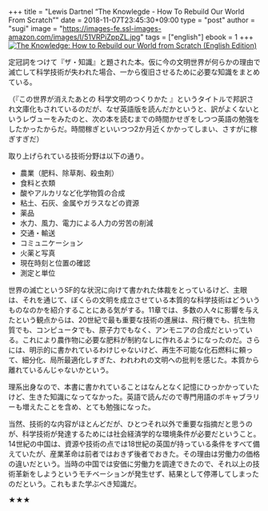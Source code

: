 +++
title = "Lewis Dartnel “The Knowlegde - How To Rebuild Our World From Scratch”"
date = 2018-11-07T23:45:30+09:00
type = "post"
author = "sugi"
image = "https://images-fe.ssl-images-amazon.com/images/I/51VRPiZppZL.jpg"
tags = ["english"]
ebook = 1
+++
<a href="http://www.amazon.co.jp/exec/obidos/ASIN/B00H4EM594/chezsugi-22/ref=nosim/" name="amazletlink" target="_blank"><img src="https://images-fe.ssl-images-amazon.com/images/I/51VRPiZppZL.jpg" alt="The Knowledge: How to Rebuild our World from Scratch (English Edition)" class="alignleft" style="border: none;" /></a>

定冠詞をつけて『ザ・知識』と題された本。仮に今の文明世界が何らかの理由で滅亡して科学技術が失われた場合、一から復旧させるために必要な知識をまとめている。

（『この世界が消えたあとの 科学文明のつくりかた 』というタイトルで邦訳され文庫化もされているのだが、なぜ英語版を読んだかというと、訳がよくないというレヴューをみたのと、次の本を読むまでの時間かせぎをしつつ英語の勉強をしたかったからだ。時間稼ぎといいつつ2か月近くかかってしまい、さすがに稼ぎすぎだ）

取り上げられている技術分野は以下の通り。

- 農業（肥料、除草剤、殺虫剤）
- 食料と衣類
- 酸やアルカリなど化学物質の合成
- 粘土、石灰、金属やガラスなどの資源
- 薬品
- 水力、風力、電力による人力の労苦の削減
- 交通・輸送
- コミュニケーション
- 火薬と写真
- 現在時刻と位置の確認
- 測定と単位

世界の滅亡というSF的な状況に向けて書かれた体裁をとっているけど、主眼は、それを通じて、ぼくらの文明を成立させている本質的な科学技術はどういうものなのかを紹介することにある気がする。11章では、多数の人々に影響を与えたという観点からは、20世紀で最も重要な技術の進展は、飛行機でも、抗生物質でも、コンピュータでも、原子力でもなく、アンモニアの合成だといっている。これにより農作物に必要な肥料が制約なしに作れるようになったのだ。さらには、明示的に書かれているわけじゃないけど、再生不可能な化石燃料に頼って、細分化、局所最適化しすぎた、われわれの文明への批判を感じた。本質から離れているんじゃないかという。

理系出身なので、本書に書かれていることはなんとなく記憶にひっかかっていたけど、生きた知識になってなかった。英語で読んだので専門用語のボキャブラリーも増えたことを含め、とても勉強になった。

当然、技術的な内容がほとんどだが、ひとつそれ以外で重要な指摘だと思うのが、科学技術が発達するためには社会経済学的な環境条件が必要だということ。14世紀の中国は、資源や技術の点では18世紀の英国が持っている条件をすべて備えていたが、産業革命は前者ではおきず後者でおきた。その理由は労働力の価格の違いだという。当時の中国では安価に労働力を調達できたので、それ以上の技術革新をしようというモチベーションが発生せず、結果として停滞してしまったのだという。これもまた学ぶべき知識だ。

★★★